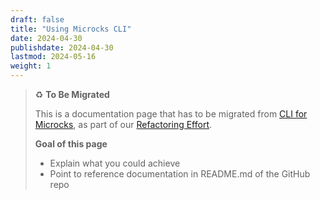 ```yaml
---
draft: false
title: "Using Microcks CLI"
date: 2024-04-30
publishdate: 2024-04-30
lastmod: 2024-05-16
weight: 1
---
```


> ♻️ **To Be Migrated**
>
> This is a documentation page that has to be migrated from [CLI for Microcks](/documentation/archive/automating/cli/), as part of our [Refactoring Effort](https://github.com/microcks/microcks.io/issues/81).
> 
> **Goal of this page**
> * Explain what you could achieve
> * Point to reference documentation in README.md of the GitHub repo